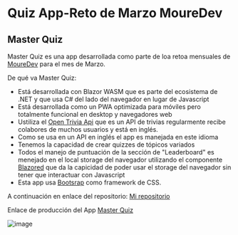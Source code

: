 # Quiz App-Reto de Marzo MoureDev
## Master Quiz

Master Quiz es una app desarrollada como parte de loa retoa mensuales de [MoureDev](https://github.com/mouredev/Monthly-App-Challenge-2022) para el mes de Marzo.

De qué va Master Quiz:

- Está desarrollada con Blazor WASM que es parte del ecosistema de .NET y que usa C# del lado del navegador en lugar de Javascript
- Está desarrollada como un PWA optimizada para móviles pero totalmente funcional en desktop y navegadores web
- Ustiliza el [Open Trivia Api](https://opentdb.com/api_config.php) que es un API de trivias regularmente recibe colabores de muchos usuarios y está en inglés.
- Como se usa en un API en inglés el app es manejada en este idioma
- Tenemos la capacidad de crear quizzes de tópicos variados
- Todos el manejo de puntuación de la sección de "Leaderboard" es menejado en el local storage del navegador utilizando el componente [Blazored](https://www.nuget.org/profiles/Blazored) que da la capicidad de poder usar el storage del navegador sin tener que interactuar con Javascript
- Esta app usa [Bootsrap](https://getbootstrap.com/) como framework de CSS.


A continuación en enlace del repositorio:
[Mi repositorio](https://github.com/eecuriel/Monthly-App-Challenge-2022/tree/master)

Enlace de producción del App
[Master Quiz](https://masterquizapp.netlify.app/)

![image](https://user-images.githubusercontent.com/67849830/159969614-6cfbd1e5-d13b-4940-8e76-b203cf0fe7ab.png)
